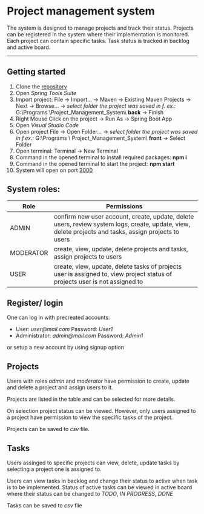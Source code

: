# Project management system
The system is designed to manage projects and track their status. Projects can be registered in the system where their implementation is monitored. Each project can contain specific tasks. Task status is tracked in backlog and active board.

___

## Getting started
1. Clone the [repository](https://github.com/Lukasevic-Robert/Project_Management_System_FullStack)
2. Open _Spring Tools Suite_ 
3. Import project: File -> Import... -> Maven -> Existing Maven Projects -> Next -> Browse... ->
_select folder the project was saved in f. ex.:_ G:\Programs \Project_Management_System\ **back** -> Finish
3. Right Mouse Click on the project -> Run As -> Spring Boot App
4. Open _Visual Studio Code_
5. Open project File -> Open Folder... -> _select folder the project was saved in f.ex.:_ G:\Programs \ Project_Management_System\ **front** -> Select Folder
3. Open terminal: Terminal -> New Terminal
4. Command in the opened terminal to install required packages:  **npm i**  
5. Command in the opened terminal to start the project: **npm start**
6. System will open on port [3000](http://localhost:3000/)

## System roles:

| Role  | Permissions |
| ------------- | ------------- |
| ADMIN  | confirm new user account, create, update, delete users, review system logs, create, update, view, delete projects and tasks, assign projects to users  |
| MODERATOR  | create, view, update, delete projects and tasks, assign projects to users  |
| USER  | create, view, update, delete tasks of projects user is assigned to, view project status of projects user is not assigned to  |


## Register/ login
One can log in with precreated accounts:
* User: _user@mail.com_ Password: _User1_
* Administrator: _admin@mail.com_ Password: _Admin1_

or setup a new account by using signup option

## Projects
Users with roles _admin_ and _moderator_ have permission to create, update and delete a project and assign users to it.

Projects are listed in the table and can be selected for more details. 

On selection project status can be viewed. However, only users assigned to a project have permission to view the specific tasks of the project.

Projects can be saved to _csv_ file.

## Tasks
Users assinged to specific projects can view, delete, update tasks by selecting a project one is assigned to.

Users can view tasks in backlog and change their status to active when task is to be implemented. Status of active tasks can be viewed in active board where their status can be changed to _TODO_, _IN PROGRESS_, _DONE_ 

Tasks can be saved to _csv_ file




